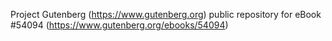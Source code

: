 Project Gutenberg (https://www.gutenberg.org) public repository for
eBook #54094 (https://www.gutenberg.org/ebooks/54094)
